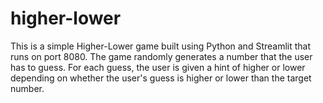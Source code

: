 # higher-lower
This is a simple Higher-Lower game built using Python and Streamlit that runs on port 8080. The game randomly generates a number that the user has to guess. For each guess, the user is given a hint of higher or lower depending on whether the user's guess is higher or lower than the target number.
